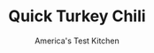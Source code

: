 ---
layout: ../../layouts/MarkdownPostLayout.astro
title: Quick Turkey Chili
author: America's Test Kitchen
pubDate: 2023-03-15
description: "Pureeing half the beans in broth helps thicken the chili and gives it a silky texture. We add the raw turkey straight to the chili so it stays in large chunks."
image_url: https://res.cloudinary.com/hksqkdlah/image/upload/ar_1:1,c_fill,dpr_2.0,f_auto,fl_lossy.progressive.strip_profile,g_faces:auto,q_auto:low,w_344/23227_sfs-quick-turkey-chili-007
tags: ["Main Courses","Turkey","Weeknight","Stews"]
calories: 2021
protein: 35
carbohydrates: 54
fats: 
fiber: 14
ingredients: ["2 (15-ounce) cans, pinto beans, rinsed","1 1/2 cups, chicken broth","2 tablespoons, vegetable oil","1 , onion, chopped fine","2 tablespoons, chili powder","1 tablespoon, ground cumin","3 , garlic cloves, minced","1 teaspoon, sugar","1 (4-ounce) can chopped, green chiles","12 ounces, ground turkey"]
serves: 4
time: "30 minutes"
instructions: ["Process 1 can of beans and 1/2 cup broth in food processor to coarse paste, about 10 seconds; set aside. Heat oil in Dutch oven over medium-high heat until just smoking. Add onion and cook until softened, about 5 minutes. Stir in chili powder, cumin, garlic, and sugar and cook until fragrant, about 1 minute. Stir in chiles, pureed bean-broth mixture, remaining can of beans, and remaining 1 cup broth.","Add turkey and stir to break up meat into large chunks. Bring to boil, reduce heat to medium-low, and simmer until chili is slightly thickened, 15 to 20 minutes. Serve."]
nutrition: ["1070 mg Potassium","444 mg Phosphorus","201 mg Calcium","6 mg Iron","107 mg Magnesium","917 mg Sodium","3 mg Zinc","17 g Fat","8 mg Niacin (B3)","8 g Monounsaturated","4 g Polyunsaturated","13 mg Vitamin C","61 mg Cholesterol","2 g Saturated","14 g Fiber","84 µg Folate (food)","5 g Sugars","4 µg Vitamin K","350 g Water","54 g Carbs","84 µg Folate equivalent (total)","35 g Protein","3 mg Vitamin E","79 µg Vitamin A","505 kcal Energy","1 g Sugars, added","2021 calories"]
notes: "Ground chicken is a fine substitute for turkey in this chili."
---